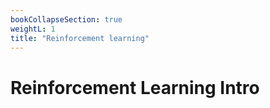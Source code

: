 ```yaml
---
bookCollapseSection: true
weightL: 1
title: "Reinforcement learning"
---
```


# Reinforcement Learning Intro

